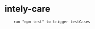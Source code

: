 # intely-care
<!-- "scripts": {
        "selenium-server": "selenium-standalone start",
        "test": "wdio wdio.conf.js" -->
        
        run "npm test" to trigger testCases
